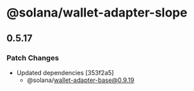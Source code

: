 # @solana/wallet-adapter-slope

## 0.5.17

### Patch Changes

-   Updated dependencies [353f2a5]
    -   @solana/wallet-adapter-base@0.9.19
